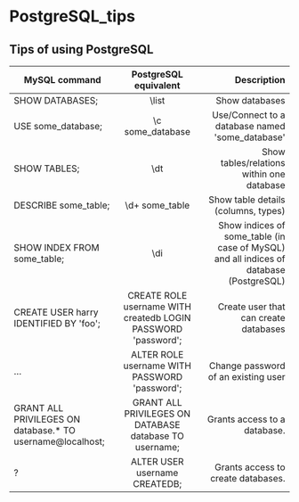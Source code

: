 # PostgreSQL_tips
Tips of using PostgreSQL
---

| MySQL command        | PostgreSQL equivalent	           | Description|
| ---------------------|:---------------------------------:| ----------:|
| SHOW DATABASES;      | \list            | Show databases |
| USE some_database;   | \c some_database | Use/Connect to a database named 'some_database' |
| SHOW TABLES;         | \dt              | Show tables/relations within one database |
| DESCRIBE some_table; | \d+ some_table   | Show table details (columns, types) |
| SHOW INDEX FROM some_table; | \di       | Show indices of some_table (in case of MySQL) and all indices of database (PostgreSQL) |
| CREATE USER harry IDENTIFIED BY 'foo'; | CREATE ROLE username WITH createdb LOGIN PASSWORD 'password';      |    Create user that can create databases |
| … | ALTER ROLE username WITH PASSWORD 'password';      |    Change password of an existing user |
| GRANT ALL PRIVILEGES ON database.* TO username@localhost; | GRANT ALL PRIVILEGES ON DATABASE database TO username;      |    Grants access to a database. |
| ? | ALTER USER username CREATEDB;      |    Grants access to create databases. |

